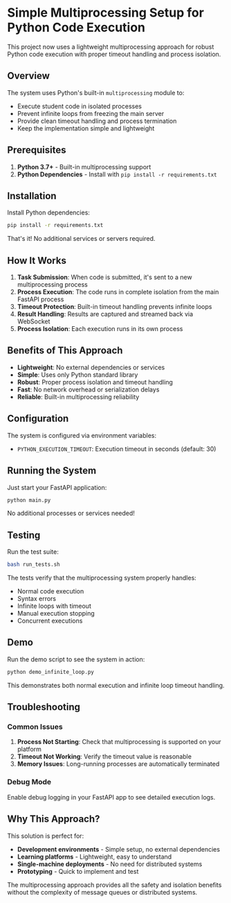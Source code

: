 # Simple Multiprocessing Setup for Python Code Execution

This project now uses a lightweight multiprocessing approach for robust Python code execution with proper timeout handling and process isolation.

## Overview

The system uses Python's built-in `multiprocessing` module to:
- Execute student code in isolated processes
- Prevent infinite loops from freezing the main server
- Provide clean timeout handling and process termination
- Keep the implementation simple and lightweight

## Prerequisites

1. **Python 3.7+** - Built-in multiprocessing support
2. **Python Dependencies** - Install with `pip install -r requirements.txt`

## Installation

Install Python dependencies:
```bash
pip install -r requirements.txt
```

That's it! No additional services or servers required.

## How It Works

1. **Task Submission**: When code is submitted, it's sent to a new multiprocessing process
2. **Process Execution**: The code runs in complete isolation from the main FastAPI process
3. **Timeout Protection**: Built-in timeout handling prevents infinite loops
4. **Result Handling**: Results are captured and streamed back via WebSocket
5. **Process Isolation**: Each execution runs in its own process

## Benefits of This Approach

- **Lightweight**: No external dependencies or services
- **Simple**: Uses only Python standard library
- **Robust**: Proper process isolation and timeout handling
- **Fast**: No network overhead or serialization delays
- **Reliable**: Built-in multiprocessing reliability

## Configuration

The system is configured via environment variables:

- `PYTHON_EXECUTION_TIMEOUT`: Execution timeout in seconds (default: 30)

## Running the System

Just start your FastAPI application:
```bash
python main.py
```

No additional processes or services needed!

## Testing

Run the test suite:
```bash
bash run_tests.sh
```

The tests verify that the multiprocessing system properly handles:
- Normal code execution
- Syntax errors
- Infinite loops with timeout
- Manual execution stopping
- Concurrent executions

## Demo

Run the demo script to see the system in action:
```bash
python demo_infinite_loop.py
```

This demonstrates both normal execution and infinite loop timeout handling.

## Troubleshooting

### Common Issues

1. **Process Not Starting**: Check that multiprocessing is supported on your platform
2. **Timeout Not Working**: Verify the timeout value is reasonable
3. **Memory Issues**: Long-running processes are automatically terminated

### Debug Mode

Enable debug logging in your FastAPI app to see detailed execution logs.

## Why This Approach?

This solution is perfect for:
- **Development environments** - Simple setup, no external dependencies
- **Learning platforms** - Lightweight, easy to understand
- **Single-machine deployments** - No need for distributed systems
- **Prototyping** - Quick to implement and test

The multiprocessing approach provides all the safety and isolation benefits without the complexity of message queues or distributed systems.
